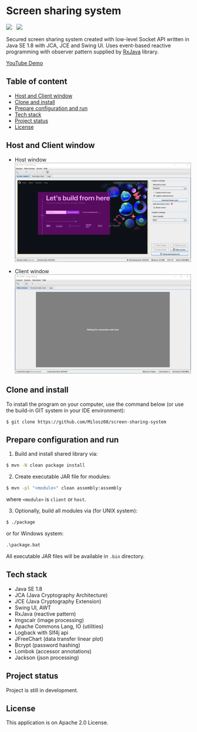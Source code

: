 # Screen sharing system

[![](https://img.shields.io/badge/Made%20with-Java%20SE%201.8-brown.svg)](https://www.java.com/en/)&nbsp;&nbsp;
[![](https://img.shields.io/badge/Build%20with-Maven%203.9.4-1abc9c.svg)](https://maven.apache.org//)&nbsp;&nbsp;

Secured screen sharing system created with low-level Socket API written in Java SE 1.8 with JCA, JCE and Swing UI. Uses
event-based reactive programming with observer pattern supplied by [RxJava](https://github.com/ReactiveX/RxJava)
library.

[YouTube Demo](https://www.youtube.com/watch?v=zfW8Ah0KPZM&t=94s)

## Table of content

* [Host and Client window](#host-and-client-window)
* [Clone and install](#clone-and-install)
* [Prepare configuration and run](#prepare-configuration-and-run)
* [Tech stack](#tech-stack)
* [Project status](#project-status)
* [License](#license)

<a name="host-and-client-window"></a>

## Host and Client window

* Host window
  ![](https://github.com/milosz08/screen-sharing-system/blob/master/.github/host.png)

* Client window
  ![](https://github.com/milosz08/screen-sharing-system/blob/master/.github/client.png)

<a name="clone-and-install"></a>

## Clone and install

To install the program on your computer, use the command below (or use the build-in GIT system in your IDE environment):

```
$ git clone https://github.com/Milosz08/screen-sharing-system
```

<a name="prepare-configuration-and-run"></a>

## Prepare configuration and run

1. Build and install shared library via:

```bash
$ mvn -N clean package install
```

2. Create executable JAR file for modules:

```bash
$ mvn -pl "<module>" clean assembly:assembly
```

where `<module>` is `client` or `host`.

3. Optionally, build all modules via (for UNIX system):

```bash
$ ./package
```

or for Windows system:

```cmd
.\package.bat
```

All executable JAR files will be available in `.bin` directory.

<a name="tech-stack"></a>

## Tech stack

* Java SE 1.8
* JCA (Java Cryptography Architecture)
* JCE (Java Cryptography Extension)
* Swing UI, AWT
* RxJava (reactive pattern)
* Imgscalr (image processing)
* Apache Commons Lang, IO (utilities)
* Logback with Slf4j api
* JFreeChart (data transfer linear plot)
* Bcrypt (password hashing)
* Lombok (accessor annotations)
* Jackson (json processing)

<a name="project-status"></a>

## Project status

Project is still in development.

<a name="license"></a>

## License

This application is on Apache 2.0 License.

